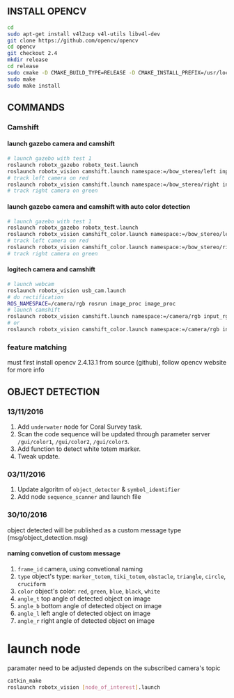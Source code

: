 INSTALL OPENCV
--------------
```bash
cd
sudo apt-get install v4l2ucp v4l-utils libv4l-dev
git clone https://github.com/opencv/opencv
cd opencv
git checkout 2.4
mkdir release
cd release
sudo cmake -D CMAKE_BUILD_TYPE=RELEASE -D CMAKE_INSTALL_PREFIX=/usr/local ..
sudo make
sudo make install
```

COMMANDS
--------

### Camshift ###
#### launch gazebo camera and camshift ####
```bash
# launch gazebo with test 1
roslaunch robotx_gazebo robotx_test.launch
roslaunch robotx_vision camshift.launch namespace:=/bow_stereo/left input_rgb_image:=image_raw
# track left camera on red
roslaunch robotx_vision camshift.launch namespace:=/bow_stereo/right input_rgb_image:=image_raw
# track right camera on green
```
#### launch gazebo camera and camshift with auto color detection ####
```bash
# launch gazebo with test 1
roslaunch robotx_gazebo robotx_test.launch
roslaunch robotx_vision camshift_color.launch namespace:=/bow_stereo/left input_rgb_image:=image_raw color_under_detect:=red
# track left camera on red
roslaunch robotx_vision camshift_color.launch namespace:=/bow_stereo/right input_rgb_image:=image_raw color_under_detect:=green
# track right camera on green
```

#### logitech camera and camshift ####
```bash
# launch webcam
roslaunch robotx_vision usb_cam.launch
# do rectification
ROS_NAMESPACE=/camera/rgb rosrun image_proc image_proc
# launch camshift
roslaunch robotx_vision camshift.launch namespace:=/camera/rgb input_rgb_image:=image_rect_color
# or 
roslaunch robotx_vision camshift_color.launch namespace:=/camera/rgb input_rgb_image:=image_rect_color color_under_detect:=red
```

### feature matching ###
must first install opencv 2.4.13.1 from source (github),
follow opencv website for more info

OBJECT DETECTION
--------
### 13/11/2016 ###
1. Add `underwater` node for Coral Survey task.
2. Scan the code sequence will be updated through parameter server `/gui/color1`, `/gui/color2`, `/gui/color3`.
3. Add function to detect white totem marker.
4. Tweak update.

### 03/11/2016 ###
1. Update algoritm of `object_detector` & `symbol_identifier`
2. Add node `sequence_scanner` and launch file

### 30/10/2016 ###
object detected will be published as a custom message type (msg/object_detection.msg)
#### naming convetion of custom message ####
1. `frame_id`  camera, using convetional naming
2. `type`      object's type: `marker_totem`, `tiki_totem`, `obstacle`, `triangle`, `circle`, `cruciform`
3. `color`     object's color: `red`, `green`, `blue`, `black`, `white`
4. `angle_t`   top angle of detected object on image
5. `angle_b`   bottom angle of detected object on image
6. `angle_l`   left angle of detected object on image
7. `angle_r`   right angle of detected object on image

# launch node
paramater need to be adjusted depends on the subscribed camera's topic
```bash
catkin_make
roslaunch robotx_vision [node_of_interest].launch
``` 
